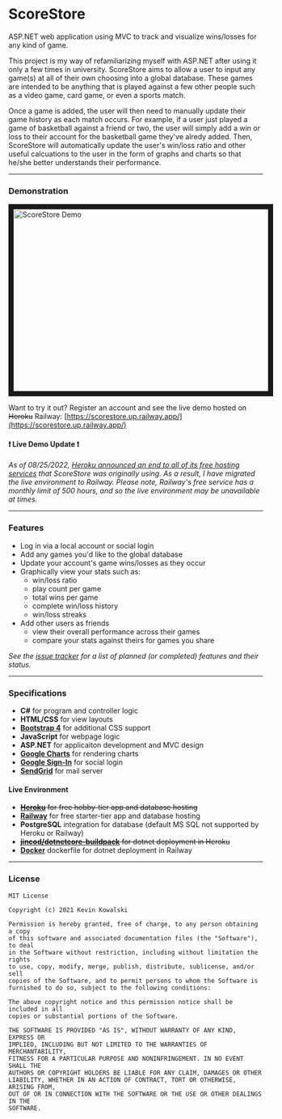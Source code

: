 # ScoreStore
 ASP.NET web application using MVC to track and visualize wins/losses for any kind of game.
 
This project is my way of refamiliarizing myself with ASP.NET after using it only a few times in university. ScoreStore aims to allow a user to input any game(s) at all of their own choosing into a global database. These games are intended to be anything that is played against a few other people such as a video game, card game, or even a sports match.

Once a game is added, the user will then need to manually update their game history as each match occurs. For example, if a user just played a game of basketball against a friend or two, the user will simply add a win or loss to their account for the basketball game they've alredy added. Then, ScoreStore will automatically update the user's win/loss ratio and other useful calcuations to the user in the form of graphs and charts so that he/she better understands their performance.

---

### Demonstration

<a href="http://www.youtube.com/watch?feature=player_embedded&v=HoI-ORoXd3Q
" target="_blank"><img src="http://img.youtube.com/vi/HoI-ORoXd3Q/0.jpg" 
alt="ScoreStore Demo" width="640" height="360" border="10" /></a>

Want to try it out? Register an account and see the live demo hosted on ~~Heroku~~ Railway: [https://scorestore.up.railway.app/](https://scorestore.up.railway.app/)

#### :exclamation: Live Demo Update :exclamation:

*As of 08/25/2022, [Heroku announced an end to all of its free hosting services](https://blog.heroku.com/next-chapter) that ScoreStore was originally using. As a result, I have migrated the live environment to Railway. Please note, Railway's free service has a monthly limit of 500 hours, and so the live environment may be unavailable at times.*

---

### Features

* Log in via a local account or social login
* Add any games you'd like to the global database
* Update your account's game wins/losses as they occur
* Graphically view your stats such as:
  * win/loss ratio
  * play count per game
  * total wins per game
  * complete win/loss history
  * win/loss streaks
* Add other users as friends
  * view their overall performance across their games
  * compare your stats against theirs for games you share

*See the [issue tracker](https://github.com/kkevn/ScoreStore/issues) for a list of planned (or completed) features and their status.*

---

### Specifications

* **C#** for program and controller logic
* **HTML/CSS** for view layouts
* **[Bootstrap 4](https://getbootstrap.com/docs/4.0/getting-started/introduction/)** for additional CSS support
* **JavaScript** for webpage logic
* **ASP.NET** for applicaiton development and MVC design
* **[Google Charts](https://developers.google.com/chart)** for rendering charts
* **[Google Sign-In](https://developers.google.com/identity/sign-in/web/sign-in)** for social login
* **[SendGrid](https://sendgrid.com/)** for mail server

#### Live Environment
* ~~**[Heroku](https://www.heroku.com/)** for free hobby-tier app and database hosting~~
* **[Railway](https://railway.app/)** for free starter-tier app and database hosting
* **PostgreSQL** integration for database (default MS SQL not supported by Heroku or Railway)
* ~~**[jincod/dotnetcore-buildpack](https://github.com/jincod/dotnetcore-buildpack/releases/tag/v3.1.11)** for dotnet deployment in Heroku~~
* **[Docker](https://www.docker.com/)** dockerfile for dotnet deployment in Railway

---

### License

```
MIT License

Copyright (c) 2021 Kevin Kowalski

Permission is hereby granted, free of charge, to any person obtaining a copy
of this software and associated documentation files (the "Software"), to deal
in the Software without restriction, including without limitation the rights
to use, copy, modify, merge, publish, distribute, sublicense, and/or sell
copies of the Software, and to permit persons to whom the Software is
furnished to do so, subject to the following conditions:

The above copyright notice and this permission notice shall be included in all
copies or substantial portions of the Software.

THE SOFTWARE IS PROVIDED "AS IS", WITHOUT WARRANTY OF ANY KIND, EXPRESS OR
IMPLIED, INCLUDING BUT NOT LIMITED TO THE WARRANTIES OF MERCHANTABILITY,
FITNESS FOR A PARTICULAR PURPOSE AND NONINFRINGEMENT. IN NO EVENT SHALL THE
AUTHORS OR COPYRIGHT HOLDERS BE LIABLE FOR ANY CLAIM, DAMAGES OR OTHER
LIABILITY, WHETHER IN AN ACTION OF CONTRACT, TORT OR OTHERWISE, ARISING FROM,
OUT OF OR IN CONNECTION WITH THE SOFTWARE OR THE USE OR OTHER DEALINGS IN THE
SOFTWARE.
```
